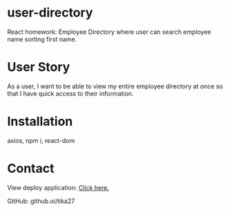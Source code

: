 # user-directory

React homework: Employee Directory where user can search employee name sorting first name.

# User Story

As a user, I want to be able to view my entire employee directory at once so that I have quick access to their information.

# Installation

axios, npm i, react-dom

# Contact

View deploy application: [Click here.](https://user-directory2.herokuapp.com/)

GitHub: github.oi/tika27
